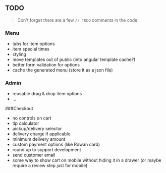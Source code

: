 ## TODO

> Don't forget there are a few `// TODO` comments in the code.

### Menu
* tabs for item options
* item special times
* styling
* move templates out of public (into angular template cache?)
* better form validation for options
* cache the generated menu (store it as a json file)

### Admin
* reusable drag & drop item options
* ...

###Checkout
* no controls on cart
* tip calculator
* pickup/delivery selector
* delivery charge if applicable
* minimum delivery amount
* custom payment options (like Rowan card)
* round up to support development
* send customer email
* some way to show cart on mobile without hiding it in a drawer
(or maybe require a review step just for mobile)
